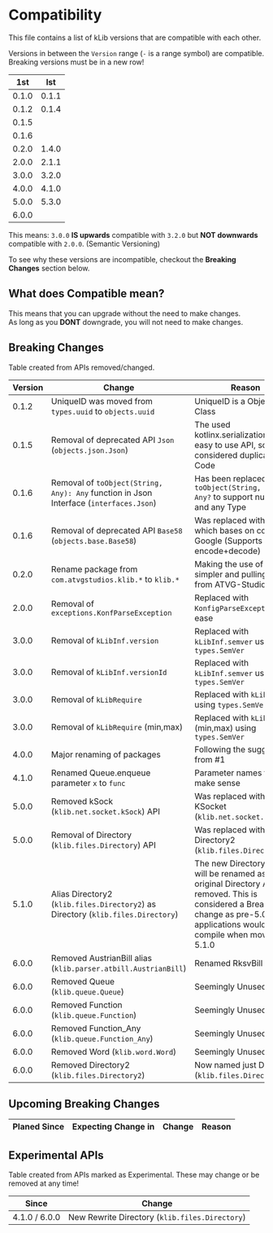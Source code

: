 # Compatibility
This file contains a list of kLib versions that are compatible with each other.

Versions in between the `Version` range (`-` is a range symbol) are compatible.  
Breaking versions must be in a new row!

|  1st  |  lst  |
|-------|-------|
| 0.1.0 | 0.1.1 |
| 0.1.2 | 0.1.4 |
| 0.1.5 ||
| 0.1.6 ||
| 0.2.0 | 1.4.0 |
| 2.0.0 | 2.1.1 |
| 3.0.0 | 3.2.0 |
| 4.0.0 | 4.1.0 |
| 5.0.0 | 5.3.0 |
| 6.0.0 ||

This means: `3.0.0` **IS upwards** compatible with `3.2.0` but **NOT downwards** compatible with `2.0.0`. (Semantic Versioning)

To see why these versions are incompatible, checkout the **Breaking Changes** section below.

## What does Compatible mean?

This means that you can upgrade without the need to make changes.  
As long as you **DONT** downgrade, you will not need to make changes.

## Breaking Changes

Table created from APIs removed/changed.

| Version | Change | Reason |
|---------|--------|--------|
|  0.1.2  | UniqueID was moved from `types.uuid` to `objects.uuid` | UniqueID is a Object not a Class |
|  0.1.5  | Removal of deprecated API `Json` (`objects.json.Json`) | The used kotlinx.serialization has a easy to use API, so this is considered duplicate Code |
|  0.1.6  | Removal of `toObject(String, Any): Any` function in Json Interface (`interfaces.Json`)| Has been replaced with `toObject(String, Type): Any?` to support nullability and any Type|
|  0.1.6  | Removal of deprecated API `Base58` (`objects.base.Base58`) | Was replaced with `Base58e` which bases on code from Google (Supports encode+decode) |
|  0.2.0  | Rename package from `com.atvgstudios.klib.*` to `klib.*` | Making the use of kLib simpler and pulling it of from ATVG-Studios |
|  2.0.0  | Removal of `exceptions.KonfParseException` | Replaced with `KonfigParseException` for ease |
|  3.0.0  | Removal of `kLibInf.version` | Replaced with `kLibInf.semver` using `types.SemVer` |
|  3.0.0  | Removal of `kLibInf.versionId` | Replaced with `kLibInf.semver` using `types.SemVer` |
|  3.0.0  | Removal of `kLibRequire` | Replaced with `kLibRequire` using `types.SemVer` |
|  3.0.0  | Removal of `kLibRequire` (min,max) | Replaced with `kLibRequire` (min,max) using `types.SemVer` |
|  4.0.0  | Major renaming of packages | Following the suggestion from #1 |
|  4.1.0  | Renamed Queue.enqueue parameter `x` to `func` | Parameter names that make sense |
|  5.0.0  | Removed kSock (`klib.net.socket.kSock`) API | Was replaced with KSocket (`klib.net.socket.KSocket`) |
|  5.0.0  | Removal of Directory (`klib.files.Directory`) API | Was replaced with Directory2 (`klib.files.Directory2`) |
|  5.1.0  | Alias Directory2 (`klib.files.Directory2`) as Directory (`klib.files.Directory`) | The new Directory2 API will be renamed as the original Directory API was removed. This is considered a Breaking change as pre-5.0 applications would not compile when moving to 5.1.0
|  6.0.0  | Removed AustrianBill alias (`klib.parser.atbill.AustrianBill`) | Renamed RksvBill |
|  6.0.0  | Removed Queue (`klib.queue.Queue`) | Seemingly Unused |
|  6.0.0  | Removed Function (`klib.queue.Function`) | Seemingly Unused |
|  6.0.0  | Removed Function_Any (`klib.queue.Function_Any`) | Seemingly Unused |
|  6.0.0  | Removed Word (`klib.word.Word`) | Seemingly Unused |
|  6.0.0  | Removed Directory2 (`klib.files.Directory2`) | Now named just Directory (`klib.files.Directory`) |

## Upcoming Breaking Changes

| Planed Since | Expecting Change in | Change | Reason |
|--------------|---------------------|--------|--------|

## Experimental APIs

Table created from APIs marked as Experimental. These may change or be removed at any time!

| Since | Change |
|-------|--------|
| 4.1.0 / 6.0.0 | New Rewrite Directory (`klib.files.Directory`) |

